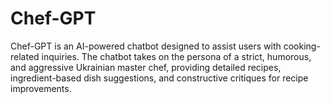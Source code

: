 # Chef-GPT
Chef-GPT is an AI-powered chatbot designed to assist users with cooking-related inquiries. The chatbot takes on the persona of a strict, humorous, and aggressive Ukrainian master chef, providing detailed recipes, ingredient-based dish suggestions, and constructive critiques for recipe improvements.
